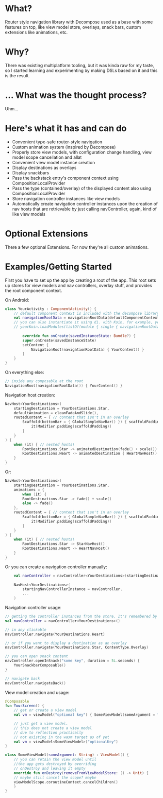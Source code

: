 # What?
Router style navigation library with Decompose used as a base with some features on top, like view model store, overlays, snack bars, custom extensions like animations, etc.

# Why?
There was existing multiplatform tooling, but it was kinda raw for my taste, so I started learning and experimenting by making DSLs based on it and this is the result.

# ... What was the thought process?
Uhm...

# Here's what it has and can do
- Convenient type-safe router-style navigation
- Custom animation system (inspired by Decompose)
- Properly store view models, with configuration change handling, view model scope cancellation and allat
- Convenient view model instance creation
- Display destinations as overlays 
- Display snackbars 
- Pass the backstack entry's component context using CompositionLocalProvider
- Pass the type (contained/overlay) of the displayed content also using CompositionLocalProvider 
- Store navigation controller instances like view models
- Automatically create navigation controller instances upon the creation of nav hosts that are retrievable by just calling navController, again, kind of like view models

# Optional Extensions
There a few optional Extensions. For now they're all custom animations.

# Examples/Getting Started
First you have to set up the app by creating a root of the app. This root sets up stores for view models and nav controllers, overlay stuff, and provides the root component context.

On Android:
```kotlin
class YourActivity : ComponentActivity() {
    // default component context is included with the decompose library
    val navigationRootData = navigationRootData(defaultComponentContext())
    // you can also instantiate it using di. with Koin, for example, you'd do:
    // yourKoin.loadModules(listOf(module { single { navigationRootData } })) 
    
        override fun onCreate(savedInstanceState: Bundle?) {
        super.onCreate(savedInstanceState)
        setContent {
            NavigationRoot(navigationRootData) { YourContent() }
        }
    }
}
```

On everything else:
```kotlin
// inside any composable at the root
NavigationRoot(navigationRootData()) { YourContent() }
```

Navigation host creation:
```kotlin
NavHost<YourDestinations>(
    startingDestination = YourDestinations.Star,
    defaultAnimation = cleanFadeAndSlide(),
    routedContent = { // content that isn't in an overlay
        Scaffold(bottomBar = { GlobalSampleNavBar() }) { scaffoldPadding ->
            it(Modifier.padding(scaffoldPadding))
        }
    }
) {
    when (it) { // nested hosts!
        RootDestinations.Star -> animatedDestination(fade() + scale()) { StarNavHost() }
        RootDestinations.Heart -> animatedDestination { HeartNavHost() }
    }
}
```

Or:
```kotlin
NavHost<YourDestinations>(
    startingDestination = YourDestinations.Star,
    animations = {
        when (it) { 
        RootDestinations.Star -> fade() + scale()
        else -> fade()
    },
    routedContent = { // content that isn't in an overlay
        Scaffold(bottomBar = { GlobalSampleNavBar() }) { scaffoldPadding ->
            it(Modifier.padding(scaffoldPadding))
        }
    }
) {
    when (it) { // nested hosts!
        RootDestinations.Star -> StarNavHost()
        RootDestinations.Heart -> HeartNavHost()
    }
}
```

Or you can create a navigation controller manually:
```kotlin
    val navController = navController<YourDestinations>(startingDestination = YourDestinations.Star)
    
    NavHost<YourDestinations>(
        startingNavControllerInstance = navController,
        ...
    )
```

Navigation controller usage:
```kotlin
// getting the controller instances from the store. It's remembered by default
val navController = navController<YourDestinations>()

// in any clickable
navController.navigate(YourDestinations.Heart)

// or if you want to display a destination as an overlay
navController.navigate(YourDestinations.Star, ContentType.Overlay)

// you can open snack content
navController.openInSnack("some key", duration = 5L.seconds) {
    YourSnackbarComposable()
}

// navigate back
navController.navigateBack()
```

View model creation and usage:
```kotlin
@Composable
fun YourScreen() {
    // get or create a view model
    val vm = viewModel("optional key") { SomeViewModel(someArgument = "some text") }

	// just get a view model. 
	// this does not create a view model
	// due to reflection practically
	// not existing in the wasm target as of yet
	val vm = viewModel<SomeViewModel>("optionalKey")
}

class SomeViewModel(someArgument: String) : ViewModel() {
    // you can retain the view model until 
    //the app gets destroyed by overriding 
    // onDestroy and leaving it empty
    override fun onDestroy(removeFromViewModelStore: () -> Unit) {
    // maybe still cancel the scope? maybe
    viewModelScope.coroutineContext.cancelChildren()
    }
}
```